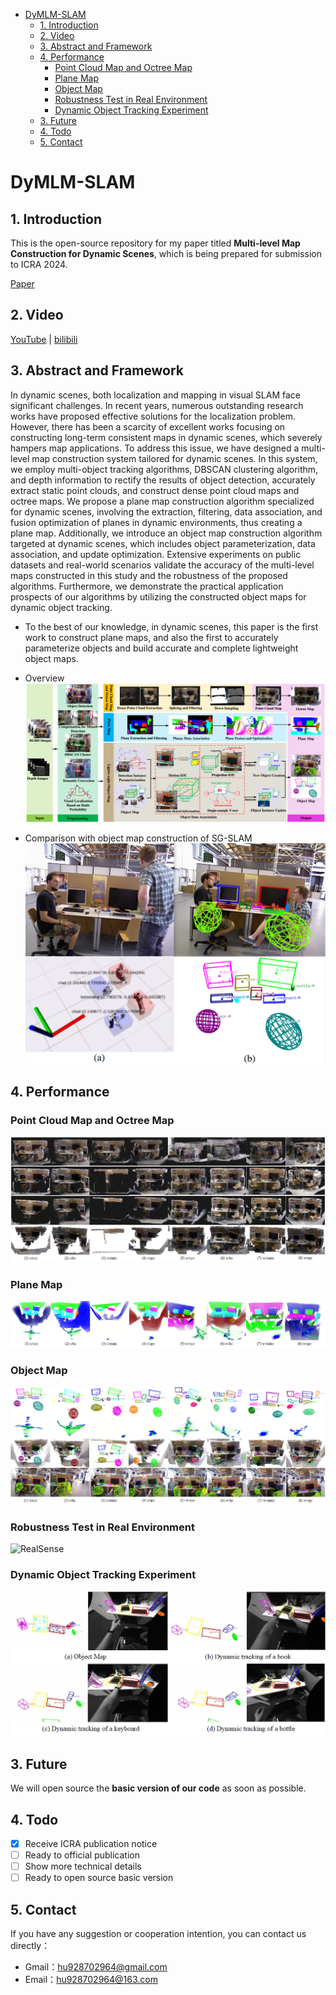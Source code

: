 - [DyMLM-SLAM](#dymlm-slam)
  - [1. Introduction](#1-introduction)
  - [2. Video](#2-video)
  - [3. Abstract and Framework](#3-abstract-and-framework)
  - [4. Performance](#4-performance)
    - [Point Cloud Map and Octree Map](#point-cloud-map-and-octree-map)
    - [Plane Map](#plane-map)
    - [Object Map](#object-map)
    - [Robustness Test in Real Environment](#robustness-test-in-real-environment)
    - [Dynamic Object Tracking Experiment](#dynamic-object-tracking-experiment)
  - [3. Future](#3-future)
  - [4. Todo](#4-todo)
  - [5. Contact](#5-contact)

# DyMLM-SLAM

## 1. Introduction

This is the open-source repository for my paper titled **Multi-level Map Construction for Dynamic Scenes**, which is being prepared for submission to ICRA 2024.

[Paper](https://arxiv.org/pdf/2308.04000.pdf)

## 2. Video
[YouTube](https://www.youtube.com/watch?v=MtDlSgATXAo) | [bilibili](https://www.bilibili.com/video/BV1PF411f788/?vd_source=6546448e43097ee53c80bf0d555403f7)

<!-- 摘要和框架 -->
## 3. Abstract and Framework
In dynamic scenes, both localization and mapping in visual SLAM face significant challenges. In recent years, numerous outstanding research works have proposed effective solutions for the localization problem. However, there has been a scarcity of excellent works focusing on constructing long-term consistent maps in dynamic scenes, which severely hampers map applications. To address this issue, we have designed a multi-level map construction system tailored for dynamic scenes. In this system, we employ multi-object tracking algorithms, DBSCAN clustering algorithm, and depth information to rectify the results of object detection, accurately extract static point clouds, and construct dense point cloud maps and octree maps. We propose a plane map construction algorithm specialized for dynamic scenes, involving the extraction, filtering, data association, and fusion optimization of planes in dynamic environments, thus creating a plane map. Additionally, we introduce an object map construction algorithm targeted at dynamic scenes, which includes object parameterization, data association, and update optimization. Extensive experiments on public datasets and real-world scenarios validate the accuracy of the multi-level maps constructed in this study and the robustness of the proposed algorithms. Furthermore, we demonstrate the practical application prospects of our algorithms by utilizing the constructed object maps for dynamic object tracking.  

+ To the best of our knowledge, in dynamic scenes, this paper is the first work to construct plane maps, and also the first to accurately parameterize objects and build accurate and complete lightweight object maps.  

+ Overview
![overview](https://github.com/Hbelief1998/DyMLM-SLAM/blob/main/images/overview.png)

+ Comparison with object map construction of SG-SLAM
![SG-SLAM](https://github.com/Hbelief1998/DyMLM-SLAM/blob/main/images/Compared_with_SGSLAM.png)  
  <!-- + (S. Cheng, C. Sun, S. Zhang and D. Zhang, "SG-SLAM: A Real-Time RGB-D Visual SLAM Toward Dynamic Scenes With Semantic and Geometric Information," in IEEE Transactions on Instrumentation and Measurement, vol. 72, pp. 1-12, 2023, Art no. 7501012, doi: 10.1109/TIM.2022.3228006.) -->

## 4. Performance

### Point Cloud Map and Octree Map
![PCOMap](https://github.com/Hbelief1998/DyMLM-SLAM/blob/main/images/Point%20cloud%20map%20and%20Octree%20map.png)

### Plane Map
![PlaneMap](https://github.com/Hbelief1998/DyMLM-SLAM/blob/main/images/plane%20map.png)

### Object Map
![ObjectMap](https://github.com/Hbelief1998/DyMLM-SLAM/blob/main/images/object%20map.png)  

### Robustness Test in Real Environment
![RealSense](https://github.com/Hbelief1998/DyMLM-SLAM/blob/main/images/real%20sense.png)

### Dynamic Object Tracking Experiment
![DyObjTrack](https://github.com/Hbelief1998/DyMLM-SLAM/blob/main/images/DyObjTrack.png)


## 3. Future

We will open source the **basic version of our code** as soon as possible.

## 4. Todo

- [x] Receive ICRA publication notice
- [ ] Ready to official publication
- [ ] Show more technical details
- [ ] Ready to open source basic version

## 5. Contact

If you have any suggestion or cooperation intention, you can contact us directly：

- Gmail：hu928702964@gmail.com
- Email：hu928702964@163.com

